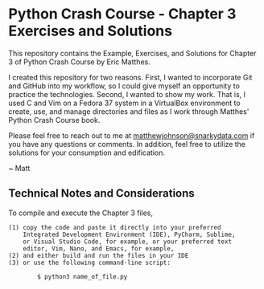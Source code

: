 # Python Crash Course - Chapter 3 Exercises and Solutions

This repository contains the Example, Exercises, and Solutions
for Chapter 3 of Python Crash Course by Eric Matthes.

I created this repository for two reasons. First, I wanted to
incorporate Git and GitHub into my workflow, so I could give
myself an opportunity to practice the technologies. Second, I
wanted to show my work. That is, I used C and Vim on a Fedora
37 system in a VirtualBox environment to create, use, and 
manage directories and files as I work through Matthes' Python
Crash Course book.

Please feel free to reach out to me at matthewjohnson@snarkydata.com
if you have any questions or comments. In addition, feel free to
utilize the solutions for your consumption and edification.

~ Matt

Technical Notes and Considerations
-----------------------------------------------------------------------

To compile and execute the Chapter 3 files,

    (1) copy the code and paste it directly into your preferred
        Integrated Development Environment (IDE), PyCharm, Sublime,
        or Visual Studio Code, for example, or your preferred text
        editor, Vim, Nano, and Emacs, for example,
    (2) and either build and run the files in your IDE
    (3) or use the following command-line script:

            $ python3 name_of_file.py

